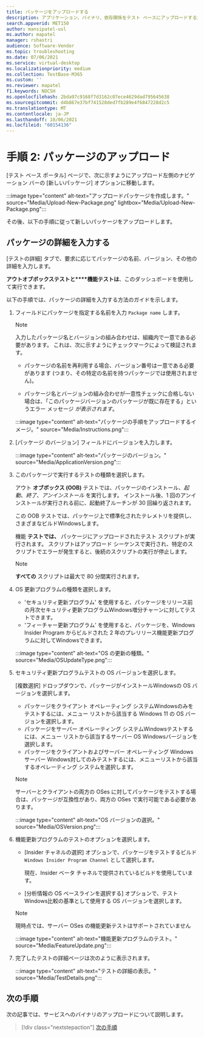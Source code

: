 ```yaml
---
title: パッケージをアップロードする
description: アプリケーション、バイナリ、依存関係をテスト ベースにアップロードする方法
search.appverid: MET150
author: mansipatel-usl
ms.author: mapatel
manager: rshastri
audience: Software-Vendor
ms.topic: troubleshooting
ms.date: 07/06/2021
ms.service: virtual-desktop
ms.localizationpriority: medium
ms.collection: TestBase-M365
ms.custom: ''
ms.reviewer: mapatel
f1.keywords: NOCSH
ms.openlocfilehash: 2bda97c9168f7d3162c07ece4629dad795645638
ms.sourcegitcommit: d4b867e37bf741528ded7fb289e4f6847228d2c5
ms.translationtype: MT
ms.contentlocale: ja-JP
ms.lasthandoff: 10/06/2021
ms.locfileid: "60154136"
---
```

# <a name="step-2-uploading-a-package"></a>手順 2: パッケージのアップロード

[テスト ベース ポータル] ページで、次に示すようにアップロード左側のナビゲーション バーの [新しいパッケージ] オプションに移動します。

:::image type="content" alt-text="アップロードパッケージを作成します。" source="Media/Upload-New-Package.png" lightbox="Media/Upload-New-Package.png":::

その後、以下の手順に従って新しいパッケージをアップロードします。

## <a name="enter-details-for-your-package"></a>パッケージの詳細を入力する

[テストの詳細] タブで、要求に応じてパッケージの名前、バージョン、その他の詳細を入力します。

**アウトオブボックステストと****機能テストは**、このダッシュボードを使用して実行できます。

以下の手順では、パッケージの詳細を入力する方法のガイドを示します。

1. フィールドにパッケージを指定する名前を入力 `Package name` します。

    > [!NOTE]
    > 入力したパッケージ名とバージョンの組み合わせは、組織内で一意である必要があります。 これは、次に示すようにチェックマークによって検証されます。

    - パッケージの名前を再利用する場合、バージョン番号は一意である必要があります (つまり、その特定の名前を持つパッケージでは使用されません)。

    - パッケージ名とバージョンの組み合わせが一意性チェックに合格しない場合は、「このパッケージバージョンのパッケージが既に存在する」というエラー メッセージ *が表示されます*。

    :::image type="content" alt-text="パッケージの手順をアップロードするイメージ。" source="Media/Instructions.png":::

2. [パッケージ のバージョン] フィールドにバージョンを入力します。

    :::image type="content" alt-text="パッケージのバージョン。" source="Media/ApplicationVersion.png":::

3. このパッケージで実行するテストの種類を選択します。

    アウト **オブボックス (OOB)** テストでは、パッケージのインストール、*起動*、*終了*、*アンインストール* を実行します。 インストール後、1 回のアンインストールが実行される前に、起動終了ルーチンが 30 回繰り返されます。

    この OOB テストでは、パッケージ上で標準化されたテレメトリを提供し、さまざまなビルドWindowsします。

    機能 **テストでは、** パッケージにアップロードされたテスト スクリプトが実行されます。 スクリプトはアップロード シーケンスで実行され、特定のスクリプトでエラーが発生すると、後続のスクリプトの実行が停止します。

    > [!NOTE]
    > **すべての** スクリプトは最大で 80 分間実行されます。

4. OS 更新プログラムの種類を選択します。

    - 'セキュリティ更新プログラム' を使用すると、パッケージをリリース前の月次セキュリティ更新プログラムWindows増分チャーンに対してテストできます。
    - 'フィーチャー更新プログラム' を使用すると、パッケージを、Windows Insider Program からビルドされた 2 年のプレリリース機能更新プログラムに対してWindowsできます。
    <!---
    Change to the correct picture
    -->
    :::image type="content" alt-text="OS の更新の種類。" source="Media/OSUpdateType.png":::

5. セキュリティ更新プログラムテストの OS バージョンを選択します。

    [複数選択] ドロップダウンで、パッケージがインストールWindowsの OS バージョンを選択します。

    - パッケージをクライアント オペレーティング システムWindowsのみをテストするには、メニュー リストから該当する Windows 11 の OS バージョンを選択します。
    - パッケージをサーバー オペレーティング システムWindowsテストするには、メニュー リストから該当するサーバー OS Windowsバージョンを選択します。
    - パッケージをクライアントおよびサーバー オペレーティング Windowsサーバー Windows対してのみテストするには、メニューリストから該当するオペレーティング システムを選択します。

    > [!NOTE]
    > サーバーとクライアントの両方の OSes に対してパッケージをテストする場合は、パッケージが互換性があり、両方の OSes で実行可能である必要があります。

    :::image type="content" alt-text="OS バージョンの選択。" source="Media/OSVersion.png":::
    <!---
    Change to the correct picture
    -->

6. 機能更新プログラムのテストのオプションを選択します。

    - [Insider チャネルの選択] オプションで、パッケージをテストするビルド `Windows Insider Program Channel` として選択します。

      現在、Insider ベータ チャネルで提供されているビルドを使用しています。

    - [分析情報の OS ベースラインを選択する] オプションで、テストWindows比較の基準として使用する OS バージョンを選択します。

    > [!NOTE]
    > 現時点では、サーバー OSes の機能更新テストはサポートされていません
    <!---
    Note to actual note format for markdown
    -->
    <!---
    Change to the correct picture
    -->
    :::image type="content" alt-text="機能更新プログラムのテスト。" source="Media/FeatureUpdate.png":::

7. 完了したテストの詳細ページは次のように表示されます。

    :::image type="content" alt-text="テストの詳細の表示。" source="Media/TestDetails.png":::

## <a name="next-steps"></a>次の手順

次の記事では、サービスへのバイナリのアップロードについて説明します。

> [!div class="nextstepaction"]
> [次の手順](binaries.md)

<!---
Add button for next page
-->
